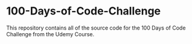 # 100-Days-of-Code-Challenge
This repository contains all of the source code for the 100 Days of Code Challenge from the Udemy Course.
